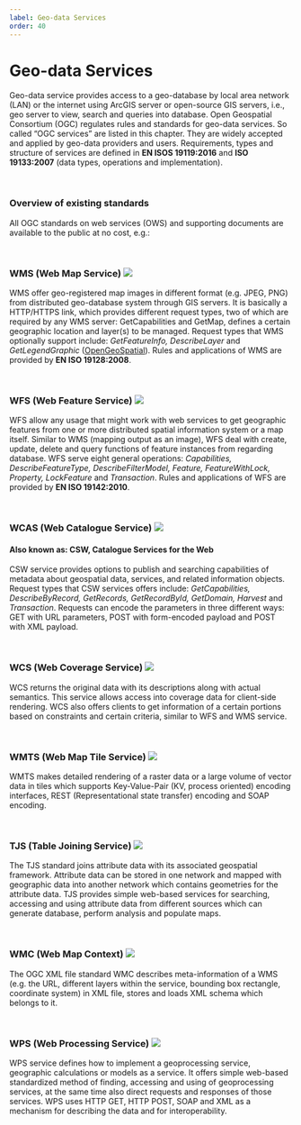 ```yaml
---
label: Geo-data Services
order: 40
---
```

# Geo-data Services

Geo-data service provides access to a geo-database by local area network (LAN) or the internet using ArcGIS server
or open-source GIS servers, i.e., geo server to view, search and queries into database.
Open Geospatial Consortium (OGC) regulates rules and standards for geo-data services. So called “OGC services” are listed
in this chapter. They are widely accepted and applied by geo-data providers and users. Requirements, types and structure
of services are defined in **EN ISOS 19119:2016** and **ISO 19133:2007** (data types, operations and implementation).

<br>

### Overview of existing standards

All OGC standards on web services (OWS) and supporting documents are available to the public at no cost, e.g.:

<br>

### WMS (Web Map Service) ![](/static/img/two_star.png) 

WMS offer geo-registered map images in different format (e.g. JPEG, PNG) from distributed geo-database system through GIS servers.
It is basically a HTTP/HTTPS link, which provides different request types, two of which are required by any WMS server:
GetCapabilities and GetMap, defines a certain geographic location and layer(s) to be managed. Request types that WMS 
optionally support include: _GetFeatureInfo, DescribeLayer_ and _GetLegendGraphic_ ([OpenGeoSpatial](https://www.ogc.org/standards/wms)).
Rules and applications of WMS are provided by **EN ISO 19128:2008**.

<br>

### WFS (Web Feature Service)  ![](/static/img/two_star.png)  

WFS allow any usage that might work with web services to get geographic features from one or more distributed spatial
information system or a map itself. Similar to WMS (mapping output as an image), WFS deal with create, update, delete
and query functions of feature instances from regarding database. WFS serve eight general operations:
_Capabilities, DescribeFeatureType, DescribeFilterModel, Feature, FeatureWithLock, Property, LockFeature_ and _Transaction_.
Rules and applications of WFS are provided by **EN ISO 19142:2010**.

<br>

### WCAS (Web Catalogue Service) ![](/static/img/two_star.png)
#### Also known as: CSW, Catalogue Services for the Web

CSW service provides options to publish and searching capabilities of metadata about geospatial data, services, and related
information objects. Request types that CSW services offers include: _GetCapabilities, DescribeByRecord, GetRecords, GetRecordById,
GetDomain, Harvest_ and _Transaction_. Requests can encode the parameters in three different ways: GET with URL parameters,
POST with form-encoded payload and POST with XML payload.

<br>

### WCS (Web Coverage Service)  ![](/static/img/two_star.png)

WCS returns the original data with its descriptions along with actual semantics. This service allows access into coverage data for client-side rendering. WCS also offers clients to get information of a certain portions based on constraints and certain criteria, similar to WFS and WMS service.

<br>

### WMTS (Web Map Tile Service)  ![](/static/img/two_star.png)

WMTS makes detailed rendering of a raster data or a large volume of vector data in tiles which supports Key-Value-Pair 
(KV, process oriented) encoding interfaces, REST (Representational state transfer) encoding and SOAP encoding. 

<br>

### TJS (Table Joining Service)  ![](/static/img/two_star.png)

The TJS standard joins attribute data with its associated geospatial framework. Attribute data can be stored in one 
network and mapped with geographic data into another network which contains geometries for the attribute data.
TJS provides simple web-based services for searching, accessing and using attribute data from different sources which
can generate database, perform analysis and populate maps.

<br>

### WMC (Web Map Context)  ![](/static/img/two_star.png)

The OGC XML file standard WMC describes meta-information of a WMS (e.g. the URL, different layers within the service,
bounding box rectangle, coordinate system) in XML file, stores and loads XML schema which belongs to it.

<br>

### WPS (Web Processing Service)  ![](/static/img/two_star.png)

WPS service defines how to implement a geoprocessing service, geographic calculations or models as a service.
It offers simple web-based standardized method of finding, accessing and using of geoprocessing services,
at the same time also direct requests and responses of those services. WPS uses HTTP GET, HTTP POST,
SOAP and XML as a mechanism for describing the data and for interoperability.

